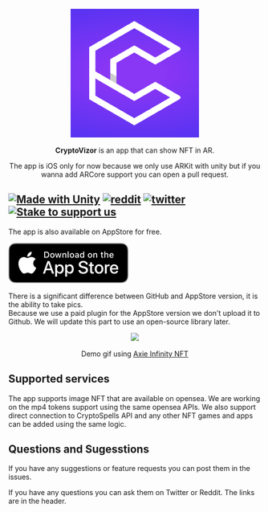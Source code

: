 <p align="center">
  <img src="readmeFiles/appLogo.png" width="256" height="256">
</p>

<p align="center"><b>CryptoVizor</b> is an app that can show NFT in AR.</p>

<p align="center">The app is iOS only for now because we only use ARKit with unity but if you wanna add ARCore support you can open a pull request.</p>

[![Made with Unity](https://img.shields.io/badge/Made%20with-Unity-57b9d3.svg?style=flat-square&logo=unity)](https://unity3d.com)
[![reddit](https://badges.aleen42.com/src/reddit_flat_square.svg)](https://www.reddit.com/user/CryptoVizor)
[![twitter](https://badges.aleen42.com/src/twitter_flat_square.svg)](https://twitter.com/CryptoVizorNFT)
[![Stake to support us](https://badge.devprotocol.xyz/0x3059bD281418179A83cAE3771b0dD6C47807EA3a/descriptive)](https://stakes.social/0x3059bD281418179A83cAE3771b0dD6C47807EA3a)
---


The app is also available on AppStore for free.

[![appStoreLink](readmeFiles/Download_on_the_App_Store_Badge_US-UK_RGB_blk_092917.svg)](https://apps.apple.com/us/app/cryptovizor/id1529722418)

There is a significant difference between GitHub and AppStore version, it is the ability to take pics.  
Because we use a paid plugin for the AppStore version we don't upload it to Github. We will update this part to use an open-source library later.

<p align="center">
  <img src="readmeFiles/demo.gif">
  <p align="center">Demo gif using <a href="https://axieinfinity.com">Axie Infinity NFT</a></p>
</p>



## Supported services

The app supports image NFT that are available on opensea.
We are working on the mp4 tokens support using the same opensea APIs.
We also support direct connection to CryptoSpells API and any other NFT games and apps can be added using the same logic. 

## Questions and Sugesstions

If you have any suggestions or feature requests you can post them in the issues.

If you have any questions you can ask them on Twitter or Reddit. The links are in the header.
